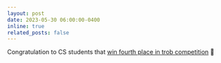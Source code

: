 ```yaml
---
layout: post
date: 2023-05-30 06:00:00-0400
inline: true
related_posts: false
---
```


 Congratulation to CS students that [win fourth place in trob competition](https://mathstat.um.ac.ir/index.php/fa/newsmathstat/2450-2023-05-30-04-50-05) 🎉

